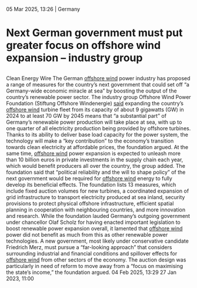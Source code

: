 05 Mar 2025, 13:26
| 
Germany
# Next German government must put greater focus on offshore wind expansion – industry group
## 
Clean Energy Wire
The German [offshore wind](https://www.cleanenergywire.org/glossary/letter_o#offshore_wind) power industry has proposed a range of measures for the country’s next government that could set off “a Germany-wide economic miracle at sea” by boosting the output of the country’s renewable power sector.
The industry group Offshore Wind Power Foundation (Stiftung Offshore Windenergie) [said](https://www.offshore-stiftung.de/de/13-handlungsempfehlungen-deutschlandweites-wirtschaftswunder-meer) expanding the country’s [offshore wind](https://www.cleanenergywire.org/glossary/letter_o#offshore_wind) turbine fleet from its capacity of about 9 gigawatts (GW) in 2024 to at least 70 GW by 2045 means that “a substantial part” of Germany’s renewable power production will take place at sea, with up to one quarter of all electricity production being provided by offshore turbines. Thanks to its ability to deliver base load capacity for the power system, the technology will make a “key contribution” to the economy’s transition towards clean electricity at affordable prices, the foundation argued.
At the same time, [offshore wind](https://www.cleanenergywire.org/glossary/letter_o#offshore_wind) power expansion is expected to unleash more than 10 billion euros in private investments in the supply chain each year, which would benefit producers all over the country, the group added. The foundation said that “political reliability and the will to shape policy” of the next government would be required for [offshore wind](https://www.cleanenergywire.org/glossary/letter_o#offshore_wind) energy to fully develop its beneficial effects. The foundation lists 13 measures, which include fixed auction volumes for new turbines, a coordinated expansion of grid infrastructure to transport electricity produced at sea inland, security provisions to protect physical offshore infrastructure, efficient spatial planning in cooperation with neighbouring countries, and more innovation and research.
While the foundation lauded Germany’s outgoing government under chancellor Olaf Scholz for having enacted important legislation to boost renewable power expansion overall, it lamented that [offshore wind](https://www.cleanenergywire.org/glossary/letter_o#offshore_wind) power did not benefit as much from this as other renewable power technologies. A new government, most likely under conservative candidate Friedrich Merz, must pursue a “far-looking approach” that considers surrounding industrial and financial conditions and spillover effects for [offshore wind](https://www.cleanenergywire.org/glossary/letter_o#offshore_wind) from other sectors of the economy. The auction design was particularly in need of reform to move away from a “focus on maximising the state’s income,” the foundation argued.
04 Feb 2025, 13:29
27 Jan 2023, 11:00